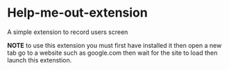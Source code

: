 # Help-me-out-extension
A simple extension to record users screen

**NOTE** to use this extension you must first have installed it then open a new tab go to a website such as google.com then wait for the site to load then launch this extenstion.



